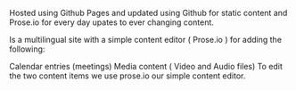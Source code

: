 Hosted using Github Pages and updated using Github for static content and Prose.io for every day upates to ever changing content.

Is a multilingual site with a simple content editor ( Prose.io ) for adding the following:

Calendar entries (meetings)
Media content ( Video and Audio files)
To edit the two content items we use prose.io our simple content editor.

